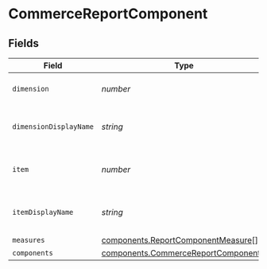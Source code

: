 # CommerceReportComponent


## Fields

| Field                                                                                      | Type                                                                                       | Required                                                                                   | Description                                                                                |
| ------------------------------------------------------------------------------------------ | ------------------------------------------------------------------------------------------ | ------------------------------------------------------------------------------------------ | ------------------------------------------------------------------------------------------ |
| `dimension`                                                                                | *number*                                                                                   | :heavy_minus_sign:                                                                         | The component's dimension.                                                                 |
| `dimensionDisplayName`                                                                     | *string*                                                                                   | :heavy_minus_sign:                                                                         | The component's display name.                                                              |
| `item`                                                                                     | *number*                                                                                   | :heavy_minus_sign:                                                                         | The component's item number.                                                               |
| `itemDisplayName`                                                                          | *string*                                                                                   | :heavy_minus_sign:                                                                         | The component's item display name.                                                         |
| `measures`                                                                                 | [components.ReportComponentMeasure](../../models/components/reportcomponentmeasure.md)[]   | :heavy_minus_sign:                                                                         | N/A                                                                                        |
| `components`                                                                               | [components.CommerceReportComponent](../../models/components/commercereportcomponent.md)[] | :heavy_minus_sign:                                                                         | N/A                                                                                        |